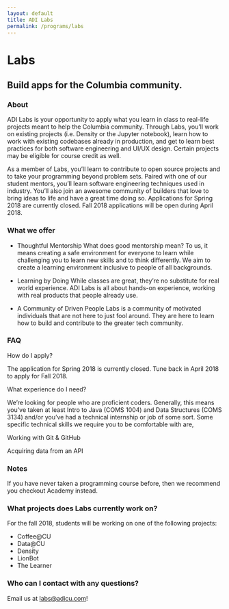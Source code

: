 ```yaml
---
layout: default
title: ADI Labs
permalink: /programs/labs
---
```

# Labs
## Build apps for the Columbia community.

### About 
ADI Labs is your opportunity to apply what you learn in class to real-life projects meant to help the Columbia community. Through Labs, you’ll work on existing projects (i.e. Density or the Jupyter notebook), learn how to work with existing codebases already in production, and get to learn best practices for both software engineering and UI/UX design. Certain projects may be eligible for course credit as well.

As a member of Labs, you’ll learn to contribute to open source projects and to take your programming beyond problem sets. Paired with one of our student mentors, you’ll learn software engineering techniques used in industry. You’ll also join an awesome community of builders that love to bring ideas to life and have a great time doing so.
Applications for Spring 2018 are currently closed. Fall 2018 applications will be open during April 2018.

### What we offer
- Thoughtful Mentorship
What does good mentorship mean? To us, it means creating a safe environment for everyone to learn while challenging you to learn new skills and to think differently. We aim to create a learning environment inclusive to people of all backgrounds.

- Learning by Doing
While classes are great, they’re no substitute for real world experience. ADI Labs is all about hands-on experience, working with real products that people already use.

- A Community of Driven People
Labs is a community of motivated individuals that are not here to just fool around. They are here to learn how to build and contribute to the greater tech community.

### FAQ

How do I apply?

The application for Spring 2018 is currently closed. Tune back in April 2018 to apply for Fall 2018.

What experience do I need?

We’re looking for people who are proficient coders. Generally, this means you’ve taken at least Intro to Java (COMS 1004) and Data Structures (COMS 3134) and/or you’ve had a technical internship or job of some sort. Some specific technical skills we require you to be comfortable with are,

Working with Git & GitHub

Acquiring data from an API

### Notes
If you have never taken a programming course before, then we recommend you checkout Academy instead.

### What projects does Labs currently work on?

For the fall 2018, students will be working on one of the following projects:

- Coffee@CU
- Data@CU
- Density
- LionBot
- The Learner

### Who can I contact with any questions?
Email us at labs@adicu.com!